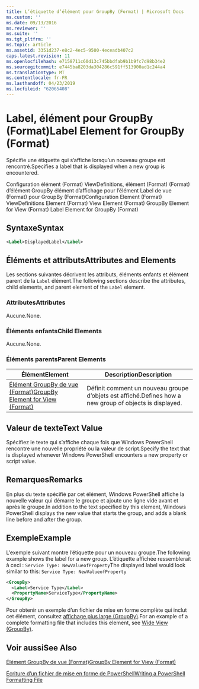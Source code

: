 ```yaml
---
title: L’étiquette d’élément pour GroupBy (Format) | Microsoft Docs
ms.custom: ''
ms.date: 09/13/2016
ms.reviewer: ''
ms.suite: ''
ms.tgt_pltfrm: ''
ms.topic: article
ms.assetid: 3351d237-e8c2-4ec5-9500-4eceadb407c2
caps.latest.revision: 11
ms.openlocfilehash: e7158711c60d13c745bbdfab9b1b9fc7d98b34e2
ms.sourcegitcommit: e7445ba8203da304286c591ff513900ad1c244a4
ms.translationtype: MT
ms.contentlocale: fr-FR
ms.lasthandoff: 04/23/2019
ms.locfileid: "62065408"
---
```

# <a name="label-element-for-groupby-format"></a><span data-ttu-id="307b0-102">Label, élément pour GroupBy (Format)</span><span class="sxs-lookup"><span data-stu-id="307b0-102">Label Element for GroupBy (Format)</span></span>

<span data-ttu-id="307b0-103">Spécifie une étiquette qui s’affiche lorsqu’un nouveau groupe est rencontré.</span><span class="sxs-lookup"><span data-stu-id="307b0-103">Specifies a label that is displayed when a new group is encountered.</span></span>

<span data-ttu-id="307b0-104">Configuration élément (Format) ViewDefinitions, élément (Format) (Format) d’élément GroupBy élément d’affichage pour l’élément Label de vue (Format) pour GroupBy (Format)</span><span class="sxs-lookup"><span data-stu-id="307b0-104">Configuration Element (Format) ViewDefinitions Element (Format) View Element (Format) GroupBy Element for View (Format) Label Element for GroupBy (Format)</span></span>

## <a name="syntax"></a><span data-ttu-id="307b0-105">Syntaxe</span><span class="sxs-lookup"><span data-stu-id="307b0-105">Syntax</span></span>

```xml
<Label>DisplayedLabel</Label>
```

## <a name="attributes-and-elements"></a><span data-ttu-id="307b0-106">Éléments et attributs</span><span class="sxs-lookup"><span data-stu-id="307b0-106">Attributes and Elements</span></span>

<span data-ttu-id="307b0-107">Les sections suivantes décrivent les attributs, éléments enfants et élément parent de la `Label` élément.</span><span class="sxs-lookup"><span data-stu-id="307b0-107">The following sections describe the attributes, child elements, and parent element of the `Label` element.</span></span>

### <a name="attributes"></a><span data-ttu-id="307b0-108">Attributes</span><span class="sxs-lookup"><span data-stu-id="307b0-108">Attributes</span></span>

<span data-ttu-id="307b0-109">Aucune.</span><span class="sxs-lookup"><span data-stu-id="307b0-109">None.</span></span>

### <a name="child-elements"></a><span data-ttu-id="307b0-110">Éléments enfants</span><span class="sxs-lookup"><span data-stu-id="307b0-110">Child Elements</span></span>

<span data-ttu-id="307b0-111">Aucune.</span><span class="sxs-lookup"><span data-stu-id="307b0-111">None.</span></span>

### <a name="parent-elements"></a><span data-ttu-id="307b0-112">Éléments parents</span><span class="sxs-lookup"><span data-stu-id="307b0-112">Parent Elements</span></span>

|<span data-ttu-id="307b0-113">Élément</span><span class="sxs-lookup"><span data-stu-id="307b0-113">Element</span></span>|<span data-ttu-id="307b0-114">Description</span><span class="sxs-lookup"><span data-stu-id="307b0-114">Description</span></span>|
|-------------|-----------------|
|[<span data-ttu-id="307b0-115">Élément GroupBy de vue (Format)</span><span class="sxs-lookup"><span data-stu-id="307b0-115">GroupBy Element for View (Format)</span></span>](./groupby-element-for-view-format.md)|<span data-ttu-id="307b0-116">Définit comment un nouveau groupe d’objets est affiché.</span><span class="sxs-lookup"><span data-stu-id="307b0-116">Defines how a new group of objects is displayed.</span></span>|

## <a name="text-value"></a><span data-ttu-id="307b0-117">Valeur de texte</span><span class="sxs-lookup"><span data-stu-id="307b0-117">Text Value</span></span>

<span data-ttu-id="307b0-118">Spécifiez le texte qui s’affiche chaque fois que Windows PowerShell rencontre une nouvelle propriété ou la valeur de script.</span><span class="sxs-lookup"><span data-stu-id="307b0-118">Specify the text that is displayed whenever Windows PowerShell encounters a new property or script value.</span></span>

## <a name="remarks"></a><span data-ttu-id="307b0-119">Remarques</span><span class="sxs-lookup"><span data-stu-id="307b0-119">Remarks</span></span>

<span data-ttu-id="307b0-120">En plus du texte spécifié par cet élément, Windows PowerShell affiche la nouvelle valeur qui démarre le groupe et ajoute une ligne vide avant et après le groupe.</span><span class="sxs-lookup"><span data-stu-id="307b0-120">In addition to the text specified by this element, Windows PowerShell displays the new value that starts the group, and adds a blank line before and after the group.</span></span>

## <a name="example"></a><span data-ttu-id="307b0-121">Exemple</span><span class="sxs-lookup"><span data-stu-id="307b0-121">Example</span></span>

<span data-ttu-id="307b0-122">L’exemple suivant montre l’étiquette pour un nouveau groupe.</span><span class="sxs-lookup"><span data-stu-id="307b0-122">The following example shows the label for a new group.</span></span> <span data-ttu-id="307b0-123">L’étiquette affichée ressemblerait à ceci : `Service Type: NewValueofProperty`</span><span class="sxs-lookup"><span data-stu-id="307b0-123">The displayed label would look similar to this: `Service Type: NewValueofProperty`</span></span>

```xml
<GroupBy>
  <Label>Service Type</Label>
  <PropertyName>ServiceType</PropertyName>
</GroupBy>

```

<span data-ttu-id="307b0-124">Pour obtenir un exemple d’un fichier de mise en forme complète qui inclut cet élément, consultez [affichage plus large (GroupBy)](./wide-view-groupby.md).</span><span class="sxs-lookup"><span data-stu-id="307b0-124">For an example of a complete formatting file that includes this element, see [Wide View (GroupBy)](./wide-view-groupby.md).</span></span>

## <a name="see-also"></a><span data-ttu-id="307b0-125">Voir aussi</span><span class="sxs-lookup"><span data-stu-id="307b0-125">See Also</span></span>

[<span data-ttu-id="307b0-126">Élément GroupBy de vue (Format)</span><span class="sxs-lookup"><span data-stu-id="307b0-126">GroupBy Element for View (Format)</span></span>](./groupby-element-for-view-format.md)

[<span data-ttu-id="307b0-127">Écriture d’un fichier de mise en forme de PowerShell</span><span class="sxs-lookup"><span data-stu-id="307b0-127">Writing a PowerShell Formatting File</span></span>](./writing-a-powershell-formatting-file.md)
